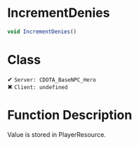 # IncrementDenies
```js
void IncrementDenies()
```
# Class
✔ `Server: CDOTA_BaseNPC_Hero`  
✖ `Client: undefined`  

# Function Description
Value is stored in PlayerResource.
